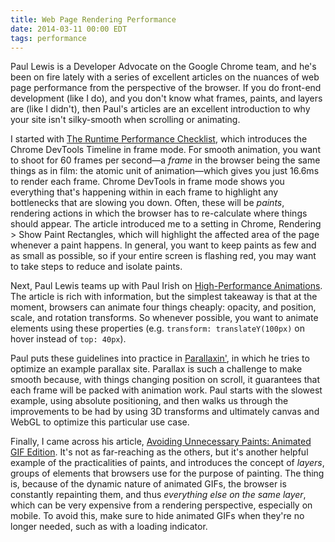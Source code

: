 ```yaml
---
title: Web Page Rendering Performance
date: 2014-03-11 00:00 EDT
tags: performance
---
```


Paul Lewis is a Developer Advocate on the Google Chrome team, and he's been on fire lately with a series of excellent articles on the nuances of web page performance from the perspective of the browser. If you do front-end development (like I do), and you don't know what frames, paints, and layers are (like I didn't), then Paul's articles are an excellent introduction to why your site isn't silky-smooth when scrolling or animating.

<!--more-->

I started with [The Runtime Performance Checklist][1], which introduces the Chrome DevTools Timeline in frame mode. For smooth animation, you want to shoot for 60 frames per second—a *frame* in the browser being the same things as in film: the atomic unit of animation—which gives you just 16.6ms to render each frame. Chrome DevTools in frame mode shows you everything that's happening within in each frame to highlight any bottlenecks that are slowing you down. Often, these will be *paints*, rendering actions in which the browser has to re-calculate where things should appear. The article introduced me to a setting in Chrome, Rendering > Show Paint Rectangles, which will highlight the affected area of the page whenever a paint happens. In general, you want to keep paints as few and as small as possible, so if your entire screen is flashing red, you may want to take steps to reduce and isolate paints.

Next, Paul Lewis teams up with Paul Irish on [High-Performance Animations][2]. The article is rich with information, but the simplest takeaway is that at the moment, browsers can animate four things cheaply: opacity, and position, scale, and rotation transforms. So whenever possible, you want to animate elements using these properties (e.g. `transform: translateY(100px)` on hover instead of `top: 40px`).

Paul puts these guidelines into practice in [Parallaxin'][3], in which he tries to optimize an example parallax site. Parallax is such a challenge to make smooth because, with things changing position on scroll, it guarantees that each frame will be packed with animation work. Paul starts with the slowest example, using absolute positioning, and then walks us through the improvements to be had by using 3D transforms and ultimately canvas and WebGL to optimize this particular use case.

Finally, I came across his article, [Avoiding Unnecessary Paints: Animated GIF Edition][4]. It's not as far-reaching as the others, but it's another helpful example of the practicalities of paints, and introduces the concept of *layers*, groups of elements that browsers use for the purpose of painting. The thing is, because of the dynamic nature of animated GIFs, the browser is constantly repainting them, and thus *everything else on the same layer*, which can be very expensive from a rendering perspective, especially on mobile. To avoid this, make sure to hide animated GIFs when they're no longer needed, such as with a loading indicator.

 [1]: http://calendar.perfplanet.com/2013/the-runtime-performance-checklist/
 [2]: http://www.html5rocks.com/en/tutorials/speed/high-performance-animations/
 [3]: http://www.html5rocks.com/en/tutorials/speed/parallax/
 [4]: http://www.html5rocks.com/en/tutorials/speed/animated-gifs/

